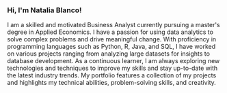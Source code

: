 ### Hi, I'm Natalia Blanco!

I am a skilled and motivated Business Analyst currently pursuing a master's degree in Applied Economics. I have a passion for using data analytics to solve complex problems and drive meaningful change. With proficiency in programming languages such as Python, R, Java, and SQL, I have worked on various projects ranging from analyzing large datasets for insights to database development. As a continuous learner, I am always exploring new technologies and techniques to improve my skills and stay up-to-date with the latest industry trends. My portfolio features a collection of my projects and highlights my technical abilities, problem-solving skills, and creativity.

